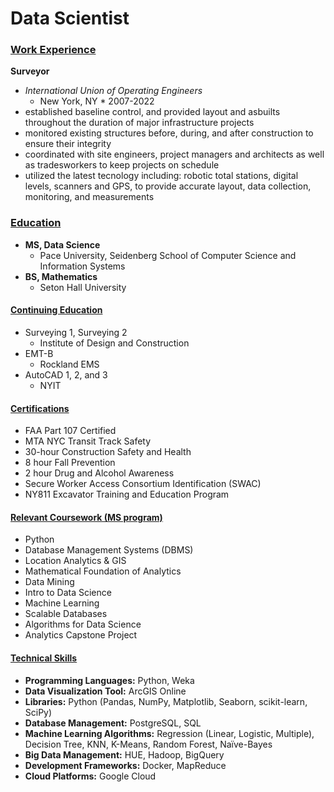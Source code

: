 # Data Scientist

### <ins>Work Experience<ins>
**Surveyor**
  - *International Union of Operating Engineers*
    - New York, NY * 2007-2022
  - established baseline control, and provided layout and asbuilts throughout the duration of major infrastructure projects
  - monitored existing structures before, during, and after construction to ensure their integrity
  - coordinated with site engineers, project managers and architects as well as tradesworkers to keep projects on schedule
  - utilized the latest tecnology including: robotic total stations, digital levels, scanners and GPS, to provide accurate layout, data collection, monitoring, and measurements

### <ins>Education<ins>
- **MS, Data Science**
  - Pace University, Seidenberg School of Computer Science and Information Systems
- **BS, Mathematics**
  - Seton Hall University

#### <ins>Continuing Education<ins>
- Surveying 1, Surveying 2
  - Institute of Design and Construction
- EMT-B
  - Rockland EMS
- AutoCAD 1, 2, and 3
  - NYIT

#### <ins>Certifications<ins>
-	FAA Part 107 Certified
-	MTA NYC Transit Track Safety
-	30-hour Construction Safety and Health
-	8 hour Fall Prevention
-	2 hour Drug and Alcohol Awareness
-	Secure Worker Access Consortium Identification (SWAC)
-	NY811 Excavator Training and Education Program

#### <ins>Relevant Coursework (MS program)<ins>
-	Python
-	Database Management Systems (DBMS)
-	Location Analytics & GIS
-	Mathematical Foundation of Analytics
-	Data Mining
-	Intro to Data Science
-	Machine Learning
-	Scalable Databases
-	Algorithms for Data Science
-	Analytics Capstone Project

#### <ins>Technical Skills<ins>
- **Programming Languages:** Python, Weka
- **Data Visualization Tool:** ArcGIS Online 
- **Libraries:** Python (Pandas, NumPy, Matplotlib, Seaborn, scikit-learn, SciPy)
- **Database Management:** PostgreSQL, SQL 
- **Machine Learning Algorithms:** Regression (Linear, Logistic, Multiple), Decision Tree, KNN, K-Means, Random Forest, Naïve-Bayes
- **Big Data Management:** HUE, Hadoop, BigQuery
- **Development Frameworks:** Docker, MapReduce
- **Cloud Platforms:** Google Cloud
